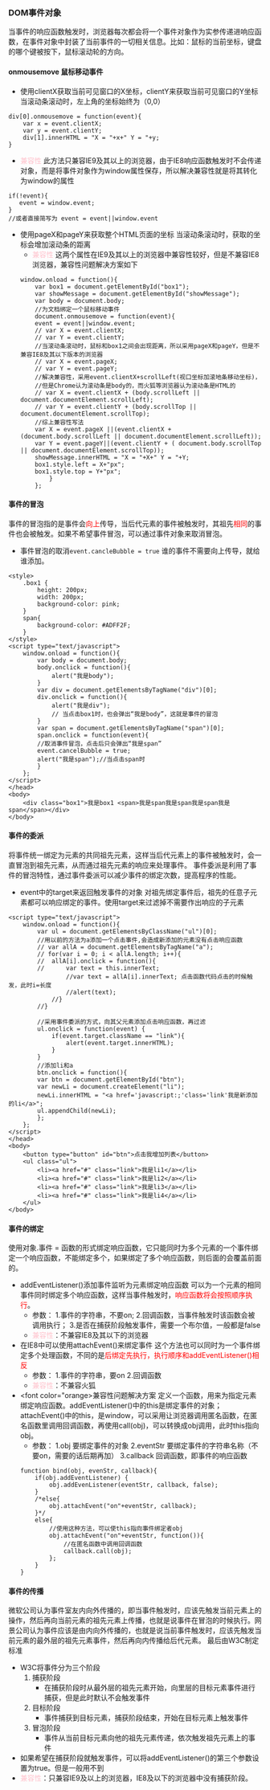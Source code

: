 ### DOM事件对象
当事件的响应函数触发时，浏览器每次都会将一个事件对象作为实参传递进响应函数，在事件对象中封装了当前事件的一切相关信息。比如：鼠标的当前坐标，键盘的哪个键被按下，鼠标滚动轮的方向。
#### onmousemove 鼠标移动事件
* 使用clientX获取当前可见窗口的X坐标，clientY来获取当前可见窗口的Y坐标
当滚动条滚动时，左上角的坐标始终为（0,0）
```
div[0].onmousemove = function(event){
    var x = event.clientX;
    var y = event.clientY;
    div[1].innerHTML = "X = "+x+" Y = "+y;
}
```
* <font color="pink">兼容性</font>
    此方法只兼容IE9及其以上的浏览器，由于IE8响应函数触发时不会传递对象，而是将事件对象作为window属性保存，所以解决兼容性就是将其转化为window的属性
```
if(!event){
   event = window.event;
}
//或者直接简写为 event = event||window.event
```
* 使用pageX和pageY来获取整个HTML页面的坐标
当滚动条滚动时，获取的坐标会增加滚动条的距离
    * <font color="pink">兼容性</font>
    这两个属性在IE9及其以上的浏览器中兼容性较好，但是不兼容IE8浏览器，兼容性问题解决方案如下
    ```
	window.onload = function(){
		var box1 = document.getElementById("box1");
		var showMessage = document.getElementById("showMessage");
		var body = document.body;
		//为文档绑定一个鼠标移动事件
		document.onmousemove = function(event){
		event = event||window.event;
		// var X = event.clientX;
		// var Y = event.clientY;
		//当滚动条滚动时，鼠标和box1之间会出现距离，所以采用pageX和pageY，但是不兼容IE8及其以下版本的浏览器
		// var X = event.pageX;
		// var Y = event.pageY;
		//解决兼容性，采用event.clientX+scrollLeft(视口坐标加滚地条移动坐标)，
		//但是Chrome认为滚动条是body的，而火狐等浏览器认为滚动条是HTML的
		// var X = event.clientX + (body.scrollLeft || document.documentElement.scrollLeft);
		// var Y = event.clientY + (body.scrollTop || document.documentElement.scrollTop);
		//综上兼容性写法
		var X = event.pageX ||(event.clientX + (document.body.scrollLeft || document.documentElement.scrollLeft));
		var Y = event.pageY||(event.clientY + ( document.body.scrollTop || document.documentElement.scrollTop));
		showMessage.innerHTML = "X = "+X+" Y = "+Y;
		box1.style.left = X+"px";
		box1.style.top = Y+"px";
			}
		};
    ```
#### 事件的冒泡
事件的冒泡指的是事件会<font color="red">向上</font>传导，当后代元素的事件被触发时，其祖先<font color="red">相同</font>的事件也会被触发。如果不希望事件冒泡，可以通过事件对象来取消冒泡。
* 事件冒泡的取消`event.cancleBubble = true`
谁的事件不需要向上传导，就给谁添加。
```
<style>
	.box1 {
		height: 200px;
		width: 200px;
		background-color: pink;
	}
	span{
		background-color: #ADFF2F;
	}
</style>
<script type="text/javascript">
	window.onload = function(){
		var body = document.body;
		body.onclick = function(){
			alert("我是body");
		}
		var div = document.getElementsByTagName("div")[0];
		div.onclick = function(){
			alert("我是div");
			// 当点击box1时，也会弹出“我是body”，这就是事件的冒泡
		}
		var span = document.getElementsByTagName("span")[0];
		span.onclick = function(event){
		//取消事件冒泡，点击后只会弹出“我是span”
		event.cancelBubble = true;
		alert("我是span");//当点击span时
		}
	};
</script>
</head>
<body>
	<div class="box1">我是box1 <span>我是span我是span我是span我是span</span></div>
</body>
```
#### 事件的委派
将事件统一绑定为元素的共同祖先元素，这样当后代元素上的事件被触发时，会一直冒泡到祖先元素，从而通过祖先元素的响应来处理事件。
事件委派是利用了事件的冒泡特性，通过事件委派可以减少事件的绑定次数，提高程序的性能。
* event中的target来返回触发事件的对象
对祖先绑定事件后，祖先的任意子元素都可以响应绑定的事件。使用target来过滤掉不需要作出响应的子元素
```
<script type="text/javascript">
	window.onload = function(){
		var ul = document.getElementsByClassName("ul")[0];
		//用以前的方法为a添加一个点击事件,会造成新添加的元素没有点击响应函数
		// var allA = document.getElementsByTagName("a");
		// for(var i = 0; i < allA.length; i++){
		// 	allA[i].onclick = function(){
		// 	    var text = this.innerText;
			    //var text = allA[i].innerText; 点击函数代码点击的时候触发，此时i=长度
		        //alert(text);
		    //}
		//}
	
		//采用事件委派的方式，向其父元素添加点击响应函数，再过滤
		ul.onclick = function(event) {
			if(event.target.className == "link"){
				alert(event.target.innerHTML);
			}
		}
		//添加li和a
		btn.onclick = function(){
		var btn = document.getElementById("btn");
		var newLi = document.createElement("li");
		newLi.innerHTML = "<a href='javascript:;'class='link'我是新添加的li</a>";
		ul.appendChild(newLi);
		};
	};
</script>
</head>
<body>
	<button type="button" id="btn">点击我增加列表</button>
	<ul class="ul">
		<li><a href="#" class="link">我是li1</a></li>
		<li><a href="#" class="link">我是li2</a></li>
		<li><a href="#" class="link">我是li3</a></li>
		<li><a href="#" class="link">我是li4</a></li>
	</ul>
</body>
```
#### 事件的绑定
使用对象.事件 = 函数的形式绑定响应函数，它只能同时为多个元素的一个事件绑定一个响应函数，不能绑定多个，如果绑定了多个响应函数，则后面的会覆盖前面的。
* addEventListener()添加事件监听为元素绑定响应函数
可以为一个元素的相同事件同时绑定多个响应函数，这样当事件触发时，<font color="red">响应函数将会按照顺序执行</font>。
	* 参数：
	1.事件的字符串，不要on;
	2.回调函数，当事件触发时该函数会被调用执行；
	3.是否在捕获阶段触发事件，需要一个布尔值，一般都是false
	* <font color="pink">兼容性</font>：不兼容IE8及其以下的浏览器
* 在IE8中可以使用attachEvent()来绑定事件
这个方法也可以同时为一个事件绑定多个处理函数，不同的是<font color="red">后绑定先执行，执行顺序和addEventListener()相反</font>
	- 参数：
		1.事件的字符串，要on
		2.回调函数
	- <font color="pink">兼容性</font>：不兼容火狐
* <font color="orange>兼容性问题解决方案</font>
定义一个函数，用来为指定元素绑定响应函数。addEventListener()中的this是绑定事件的对象；attachEvent()中的this，是window，可以采用让浏览器调用匿名函数，在匿名函数里调用回调函数，再使用call(obj)，可以转换成obj调用，此时this指向obj。
	* 参数：
	1.obj 要绑定事件的对象
	2.eventStr 要绑定事件的字符串名称（不要on，需要的话后期再加）
	3.callback 回调函数，即事件的响应函数
	```
	function bind(obj, evenStr, callback){
		if(obj.addEventListener) {
			obj.addEvenListener(eventStr, callback, false);
		} 
		/*else{
			obj.attachEvent("on"+eventStr, callback);
		}*/
		else{
			//使用这种方法，可以使this指向事件绑定者obj
			obj.attachEvent("on"+eventStr, function()){
				//在匿名函数中调用回调函数
				callback.call(obj);
			};
		}
	}
	```
#### 事件的传播
微软公司认为事件室友内向外传播的，即当事件触发时，应该先触发当前元素上的操作，然后再向当前元素的祖先元素上传播，也就是说事件在冒泡的时候执行。网景公司认为事件应该是由内向外传播的，也就是说当前事件触发时，应该先触发当前元素的最外层的祖先元素事件，然后再向内传播给后代元素。 最后由W3C制定标准 
* W3C将事件分为三个阶段
	1. 捕获阶段
		- 在捕获阶段时从最外层的祖先元素开始，向里层的目标元素事件进行捕获，但是此时默认不会触发事件
	2. 目标阶段
		- 事件捕获到目标元素，捕获阶段结束，开始在目标元素上触发事件
	3. 冒泡阶段
		- 事件从当前目标元素向他的祖先元素传递，依次触发祖先元素上的事件
* 如果希望在捕获阶段就触发事件，可以将addEventListener()的第三个参数设置为true。但是一般用不到
* <font color="pink">兼容性</font>：只兼容IE9及以上的浏览器，IE8及以下的浏览器中没有捕获阶段。 
#### 
	

